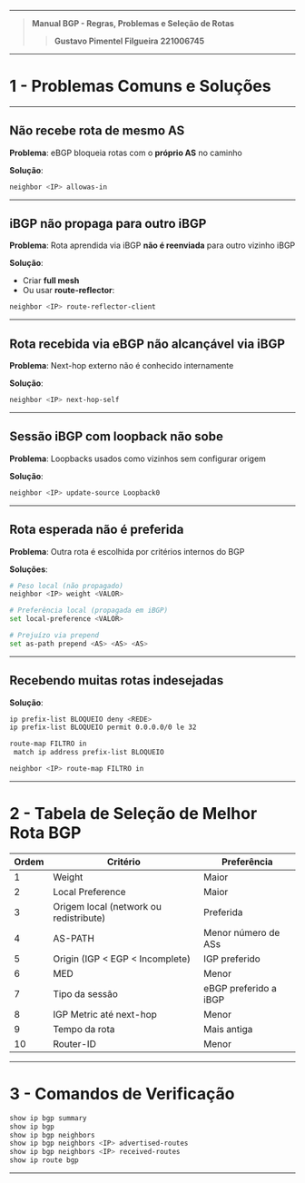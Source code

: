 
---

> **Manual BGP - Regras, Problemas e Seleção de Rotas**
>
> > **Gustavo Pimentel Filgueira**
> > **221006745**

---

# 1 - Problemas Comuns e Soluções

---

## Não recebe rota de mesmo AS

**Problema**:
eBGP bloqueia rotas com o **próprio AS** no caminho

**Solução**:

```bash
neighbor <IP> allowas-in
```

---

## iBGP não propaga para outro iBGP

**Problema**:
Rota aprendida via iBGP **não é reenviada** para outro vizinho iBGP

**Solução**:

* Criar **full mesh**
* Ou usar **route-reflector**:

```bash
neighbor <IP> route-reflector-client
```

---

## Rota recebida via eBGP não alcançável via iBGP

**Problema**:
Next-hop externo não é conhecido internamente

**Solução**:

```bash
neighbor <IP> next-hop-self
```

---

## Sessão iBGP com loopback não sobe

**Problema**:
Loopbacks usados como vizinhos sem configurar origem

**Solução**:

```bash
neighbor <IP> update-source Loopback0
```

---

## Rota esperada não é preferida

**Problema**:
Outra rota é escolhida por critérios internos do BGP

**Soluções**:

```bash
# Peso local (não propagado)
neighbor <IP> weight <VALOR>

# Preferência local (propagada em iBGP)
set local-preference <VALOR>

# Prejuízo via prepend
set as-path prepend <AS> <AS> <AS>
```

---

## Recebendo muitas rotas indesejadas

**Solução**:

```bash
ip prefix-list BLOQUEIO deny <REDE>
ip prefix-list BLOQUEIO permit 0.0.0.0/0 le 32

route-map FILTRO in
 match ip address prefix-list BLOQUEIO

neighbor <IP> route-map FILTRO in
```

---

# 2 - Tabela de Seleção de Melhor Rota BGP

| Ordem | Critério                               | Preferência           |
| ----- | -------------------------------------- | --------------------- |
| 1     | Weight                                 | Maior                 |
| 2     | Local Preference                       | Maior                 |
| 3     | Origem local (network ou redistribute) | Preferida             |
| 4     | AS-PATH                                | Menor número de ASs   |
| 5     | Origin (IGP < EGP < Incomplete)        | IGP preferido         |
| 6     | MED                                    | Menor                 |
| 7     | Tipo da sessão                         | eBGP preferido a iBGP |
| 8     | IGP Metric até next-hop                | Menor                 |
| 9     | Tempo da rota                          | Mais antiga           |
| 10    | Router-ID                              | Menor                 |

---

# 3 - Comandos de Verificação

```bash
show ip bgp summary
show ip bgp
show ip bgp neighbors
show ip bgp neighbors <IP> advertised-routes
show ip bgp neighbors <IP> received-routes
show ip route bgp
```

---

